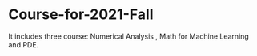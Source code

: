 # Course-for-2021-Fall
It includes three course: Numerical Analysis , Math for Machine Learning and PDE.
